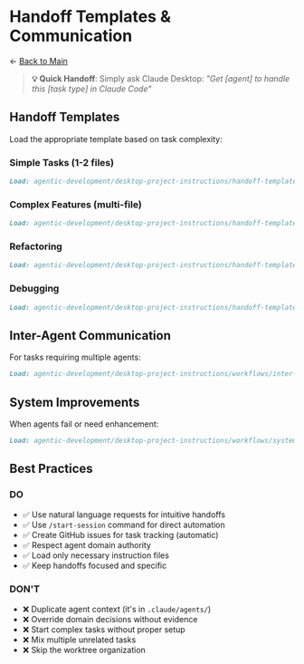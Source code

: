 # Handoff Templates & Communication

← [Back to Main](./README.md)

> **💡 Quick Handoff**: Simply ask Claude Desktop: *"Get [agent] to handle this [task type] in Claude Code"*

## Handoff Templates

Load the appropriate template based on task complexity:

### Simple Tasks (1-2 files)
```markdown
Load: agentic-development/desktop-project-instructions/handoff-templates/simple-task.md
```

### Complex Features (multi-file)
```markdown
Load: agentic-development/desktop-project-instructions/handoff-templates/complex-feature.md
```

### Refactoring
```markdown
Load: agentic-development/desktop-project-instructions/handoff-templates/refactoring.md
```

### Debugging
```markdown
Load: agentic-development/desktop-project-instructions/handoff-templates/debugging.md
```

## Inter-Agent Communication

For tasks requiring multiple agents:
```markdown
Load: agentic-development/desktop-project-instructions/workflows/inter-agent-communication.md
```

## System Improvements

When agents fail or need enhancement:
```markdown
Load: agentic-development/desktop-project-instructions/workflows/system-improvement.md
```

## Best Practices

### DO
- ✅ Use natural language requests for intuitive handoffs
- ✅ Use `/start-session` command for direct automation
- ✅ Create GitHub issues for task tracking (automatic)
- ✅ Respect agent domain authority
- ✅ Load only necessary instruction files
- ✅ Keep handoffs focused and specific

### DON'T
- ❌ Duplicate agent context (it's in `.claude/agents/`)
- ❌ Override domain decisions without evidence
- ❌ Start complex tasks without proper setup
- ❌ Mix multiple unrelated tasks
- ❌ Skip the worktree organization